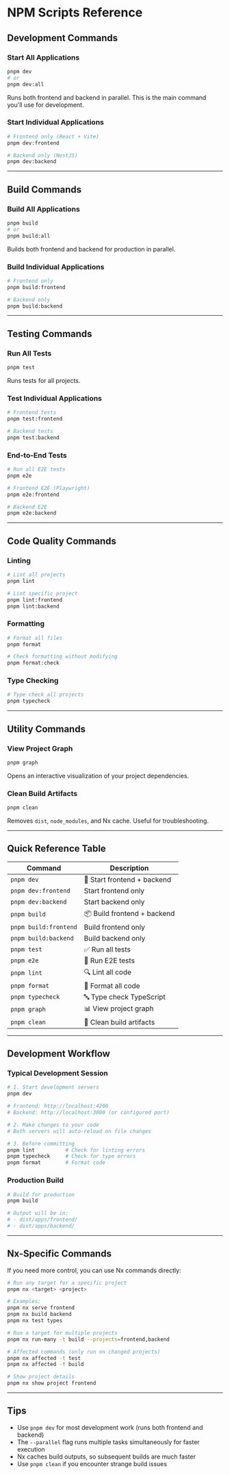 # NPM Scripts Reference

## Development Commands

### Start All Applications

```bash
pnpm dev
# or
pnpm dev:all
```

Runs both frontend and backend in parallel. This is the main command you'll use for development.

### Start Individual Applications

```bash
# Frontend only (React + Vite)
pnpm dev:frontend

# Backend only (NestJS)
pnpm dev:backend
```

---

## Build Commands

### Build All Applications

```bash
pnpm build
# or
pnpm build:all
```

Builds both frontend and backend for production in parallel.

### Build Individual Applications

```bash
# Frontend only
pnpm build:frontend

# Backend only
pnpm build:backend
```

---

## Testing Commands

### Run All Tests

```bash
pnpm test
```

Runs tests for all projects.

### Test Individual Applications

```bash
# Frontend tests
pnpm test:frontend

# Backend tests
pnpm test:backend
```

### End-to-End Tests

```bash
# Run all E2E tests
pnpm e2e

# Frontend E2E (Playwright)
pnpm e2e:frontend

# Backend E2E
pnpm e2e:backend
```

---

## Code Quality Commands

### Linting

```bash
# Lint all projects
pnpm lint

# Lint specific project
pnpm lint:frontend
pnpm lint:backend
```

### Formatting

```bash
# Format all files
pnpm format

# Check formatting without modifying
pnpm format:check
```

### Type Checking

```bash
# Type check all projects
pnpm typecheck
```

---

## Utility Commands

### View Project Graph

```bash
pnpm graph
```

Opens an interactive visualization of your project dependencies.

### Clean Build Artifacts

```bash
pnpm clean
```

Removes `dist`, `node_modules`, and Nx cache. Useful for troubleshooting.

---

## Quick Reference Table

| Command               | Description                 |
| --------------------- | --------------------------- |
| `pnpm dev`            | 🚀 Start frontend + backend |
| `pnpm dev:frontend`   | Start frontend only         |
| `pnpm dev:backend`    | Start backend only          |
| `pnpm build`          | 📦 Build frontend + backend |
| `pnpm build:frontend` | Build frontend only         |
| `pnpm build:backend`  | Build backend only          |
| `pnpm test`           | ✅ Run all tests            |
| `pnpm e2e`            | 🧪 Run E2E tests            |
| `pnpm lint`           | 🔍 Lint all code            |
| `pnpm format`         | 💅 Format all code          |
| `pnpm typecheck`      | 🔤 Type check TypeScript    |
| `pnpm graph`          | 📊 View project graph       |
| `pnpm clean`          | 🧹 Clean build artifacts    |

---

## Development Workflow

### Typical Development Session

```bash
# 1. Start development servers
pnpm dev

# Frontend: http://localhost:4200
# Backend: http://localhost:3000 (or configured port)

# 2. Make changes to your code
# Both servers will auto-reload on file changes

# 3. Before committing
pnpm lint          # Check for linting errors
pnpm typecheck     # Check for type errors
pnpm format        # Format code
```

### Production Build

```bash
# Build for production
pnpm build

# Output will be in:
# - dist/apps/frontend/
# - dist/apps/backend/
```

---

## Nx-Specific Commands

If you need more control, you can use Nx commands directly:

```bash
# Run any target for a specific project
pnpm nx <target> <project>

# Examples:
pnpm nx serve frontend
pnpm nx build backend
pnpm nx test types

# Run a target for multiple projects
pnpm nx run-many -t build --projects=frontend,backend

# Affected commands (only run on changed projects)
pnpm nx affected -t test
pnpm nx affected -t build

# Show project details
pnpm nx show project frontend
```

---

## Tips

- Use `pnpm dev` for most development work (runs both frontend and backend)
- The `--parallel` flag runs multiple tasks simultaneously for faster execution
- Nx caches build outputs, so subsequent builds are much faster
- Use `pnpm clean` if you encounter strange build issues
